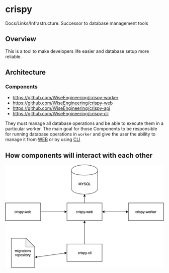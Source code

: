 # crispy
Docs/Links/Infrastructure. Successor to database management tools

## Overview 

This is a tool to make developers life easier and database setup more reliable.

## Architecture

### Components

  - https://github.com/WiseEngineering/crispy-worker
  - https://github.com/WiseEngineering/crispy-web
  - https://github.com/WiseEngineering/crispy-api
  - https://github.com/WiseEngineering/crispy-cli

They must manage all database operations and be able to execute them in a particular worker. 
The main goal for those Components to be responsible for running database operations in `worker` and give the user the ability to manage it from [WEB](https://github.com/WiseEngineering/crispy-web) or by using [CLI](https://github.com/WiseEngineering/crispy-cli)


## How components will interact with each other

![Architecture diagram](./docs/crispy-architecture.png) 



